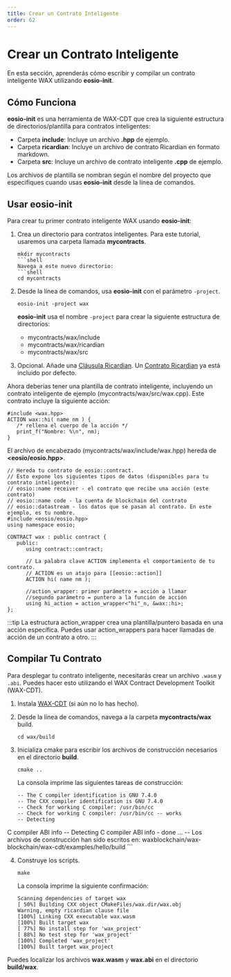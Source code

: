 ```yaml
---
title: Crear un Contrato Inteligente
order: 62
---
```


# Crear un Contrato Inteligente

En esta sección, aprenderás cómo escribir y compilar un contrato inteligente WAX utilizando **eosio-init**.

## Cómo Funciona

**eosio-init** es una herramienta de WAX-CDT que crea la siguiente estructura de directorios/plantilla para contratos inteligentes:

- Carpeta **include**: Incluye un archivo **.hpp** de ejemplo.
- Carpeta **ricardian**: Incluye un archivo de contrato Ricardian en formato markdown.
- Carpeta **src**: Incluye un archivo de contrato inteligente **.cpp** de ejemplo.

Los archivos de plantilla se nombran según el nombre del proyecto que especifiques cuando usas **eosio-init** desde la línea de comandos.

## Usar eosio-init

Para crear tu primer contrato inteligente WAX usando **eosio-init**:

1. Crea un directorio para contratos inteligentes. Para este tutorial, usaremos una carpeta llamada **mycontracts**.

    ```shell
    mkdir mycontracts
    ```shell
    Navega a este nuevo directorio:
    ```shell
    cd mycontracts
    ```

2. Desde la línea de comandos, usa **eosio-init** con el parámetro `-project`.

    ```
    eosio-init -project wax
    ```

    **eosio-init** usa el nombre `-project` para crear la siguiente estructura de directorios:

    - mycontracts/wax/include 
    - mycontracts/wax/ricardian 
    - mycontracts/wax/src 

3. Opcional. Añade una [Cláusula Ricardian](/es/build/tools/ricardian_clause). Un [Contrato Ricardian](/es/build/tools/ricardian_contract) ya está incluido por defecto.

Ahora deberías tener una plantilla de contrato inteligente, incluyendo un contrato inteligente de ejemplo (mycontracts/wax/src/wax.cpp). Este contrato incluye la siguiente acción:

```
#include <wax.hpp>
ACTION wax::hi( name nm ) {
   /* rellena el cuerpo de la acción */
   print_f("Nombre: %\n", nm);
}
```

El archivo de encabezado (mycontracts/wax/include/wax.hpp) hereda de **<eosio/eosio.hpp>**.

```
// Hereda tu contrato de eosio::contract. 
// Esto expone los siguientes tipos de datos (disponibles para tu contrato inteligente):
// eosio::name receiver - el contrato que recibe una acción (este contrato)
// eosio::name code - la cuenta de blockchain del contrato
// eosio::datastream - los datos que se pasan al contrato. En este ejemplo, es tu nombre.
#include <eosio/eosio.hpp>
using namespace eosio;

CONTRACT wax : public contract {
   public:
      using contract::contract;

      // La palabra clave ACTION implementa el comportamiento de tu contrato. 
      // ACTION es un atajo para [[eosio::action]]  
      ACTION hi( name nm );

      //action_wrapper: primer parámetro = acción a llamar
      //segundo parámetro = puntero a la función de acción
      using hi_action = action_wrapper<"hi"_n, &wax::hi>;
};
```
:::tip
La estructura action_wrapper crea una plantilla/puntero basada en una acción específica. Puedes usar action_wrappers para hacer llamadas de acción de un contrato a otro. 
:::

## Compilar Tu Contrato

Para desplegar tu contrato inteligente, necesitarás crear un archivo `.wasm` y `.abi`. Puedes hacer esto utilizando el WAX Contract Development Toolkit (WAX-CDT).

1. Instala [WAX-CDT](/es/build/dapp-development/wax-cdt/) (si aún no lo has hecho).

2. Desde la línea de comandos, navega a la carpeta **mycontracts/wax** build.

    ```shell
    cd wax/build
    ```

3. Inicializa cmake para escribir los archivos de construcción necesarios en el directorio **build**.

    ```shell
    cmake ..
    ```

    La consola imprime las siguientes tareas de construcción:

    ```shell
    -- The C compiler identification is GNU 7.4.0
    -- The CXX compiler identification is GNU 7.4.0
    -- Check for working C compiler: /usr/bin/cc
    -- Check for working C compiler: /usr/bin/cc -- works
    -- Detecting

 C compiler ABI info
    -- Detecting C compiler ABI info - done
    ...
    -- Los archivos de construcción han sido escritos en: waxblockchain/wax-blockchain/wax-cdt/examples/hello/build
    ```

4. Construye los scripts.

    ```shell
    make
    ```

    La consola imprime la siguiente confirmación:

    ```shell
    Scanning dependencies of target wax
    [ 50%] Building CXX object CMakeFiles/wax.dir/wax.obj
    Warning, empty ricardian clause file
    [100%] Linking CXX executable wax.wasm
    [100%] Built target wax
    [ 77%] No install step for 'wax_project'
    [ 88%] No test step for 'wax_project'
    [100%] Completed 'wax_project'
    [100%] Built target wax_project
    ```

Puedes localizar los archivos **wax.wasm** y **wax.abi** en el directorio **build/wax**.